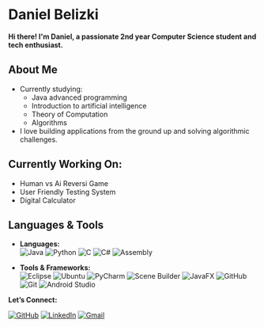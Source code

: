 # Daniel Belizki

**Hi there! I'm Daniel, a passionate 2nd year Computer Science student and tech enthusiast.**

## About Me

- Currently studying:
  - Java advanced programming
  - Introduction to artificial intelligence
  - Theory of Computation
  - Algorithms
- I love building applications from the ground up and solving algorithmic challenges.

## Currently Working On:

- Human vs Ai Reversi Game
- User Friendly Testing System
- Digital Calculator

## Languages & Tools

- **Languages:**  
  ![Java](https://img.shields.io/badge/Java-ED8B00?style=for-the-badge&logo=java&logoColor=white)
  ![Python](https://img.shields.io/badge/Python-3776AB?style=for-the-badge&logo=python&logoColor=white)
  ![C](https://img.shields.io/badge/C-00599C?style=for-the-badge&logo=c&logoColor=white)
  ![C#](https://img.shields.io/badge/C%23-239120?style=for-the-badge&logo=c-sharp&logoColor=white)
  ![Assembly](https://img.shields.io/badge/Assembly-6E4C13?style=for-the-badge&logo=assembly&logoColor=white)
  
- **Tools & Frameworks:**  
  ![Eclipse](https://img.shields.io/badge/Eclipse-2C2255?style=for-the-badge&logo=eclipse&logoColor=white)
  ![Ubuntu](https://img.shields.io/badge/Ubuntu-E95420?style=for-the-badge&logo=ubuntu&logoColor=white)
  ![PyCharm](https://img.shields.io/badge/PyCharm-000000?style=for-the-badge&logo=pycharm&logoColor=white)
  ![Scene Builder](https://img.shields.io/badge/SceneBuilder-007396?style=for-the-badge&logo=java&logoColor=white)
  ![JavaFX](https://img.shields.io/badge/JavaFX-009688?style=for-the-badge&logo=java&logoColor=white)
  ![GitHub](https://img.shields.io/badge/GitHub-181717?style=for-the-badge&logo=github&logoColor=white)
  ![Git](https://img.shields.io/badge/Git-F05032?style=for-the-badge&logo=git&logoColor=white)
  ![Android Studio](https://img.shields.io/badge/Android%20Studio-3DDC84?style=for-the-badge&logo=android-studio&logoColor=white)
  
**Let’s Connect:**

[![GitHub](https://img.shields.io/badge/GitHub-100000?style=for-the-badge&logo=github&logoColor=white)](https://github.com/DanielBelizki)
[![LinkedIn](https://img.shields.io/badge/LinkedIn-0A66C2?style=for-the-badge&logo=linkedin&logoColor=white)](https://linkedin.com/in/daniel-belitzki-637256330)
[![Gmail](https://img.shields.io/badge/Gmail-D14836?style=for-the-badge&logo=gmail&logoColor=white)](mailto:danielbelitzki@gmail.com)

